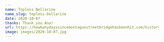 ```yaml
---
name: Topless Bellarine
name_slug: topless-bellarine
date: 2020-10-07
thanks: Thank you Ana!
url: https://howmanydayssincemontaguestreetbridgehasbeenhit.com/history
image: images/2020-10-07.jpg
---
```


